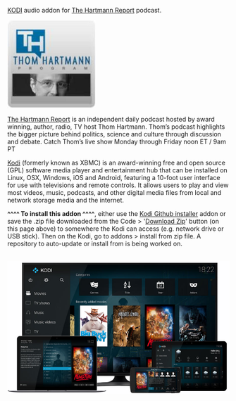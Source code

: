 <a href="https://www.kodi.tv">KODI</a> audio addon for <a href="https://www.hartmannreport.com">The Hartmann Report</a> podcast.<br>

<img src="https://github.com/leopheard/thehartmannreport/blob/master/resources/media/icon.jpg?raw=true" width="200" height="200" alt="Hartmann Report"><br>

<a href="https://www.hartmannreport.com">The Hartmann Report</a> is an independent daily podcast hosted by award winning, author, radio, TV host Thom Hartmann. Thom’s podcast highlights the bigger picture behind politics, science and culture through discussion and debate. Catch Thom’s live show Monday through Friday noon ET / 9am PT<br>

<a href="https://www.kodi.tv">Kodi</a> (formerly known as XBMC) is an award-winning free and open source (GPL) software media player and entertainment hub that can be installed on Linux, OSX, Windows, iOS and Android, featuring a 10-foot user interface for use with televisions and remote controls. It allows users to play and view most videos, music, podcasts, and other digital media files from local and network storage media and the internet.<br>

<b>^^^^ To install this addon ^^^^</b>, either use the <a href="https://www.tvaddons.co/github-browser-kodi/">Kodi Github installer</a> addon or save the .zip file downloaded from the Code > '<a href="https://github.com/leopheard/thehartmannreport/archive/refs/heads/master.zip">Download Zip</a>' button (on this page above) to somewhere the Kodi can access (e.g. network drive or USB stick). Then on the Kodi, go to addons > install from zip file. A repository to auto-update or install from is being worked on.<br>

<br><a href="https://www.kodi.tv"><img src="https://github.com/leopheard/Audio-Podcasts/blob/master/resources/media/about--devices.jpg?raw=true">
